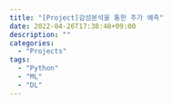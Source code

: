 ```yaml
---
title: "[Project]감성분석을 통한 주가 예측"
date: 2022-04-26T17:38:48+09:00
description: ""
categories:
  - "Projects"
tags:
  - "Python"
  - "ML"
  - "DL"
---
```





